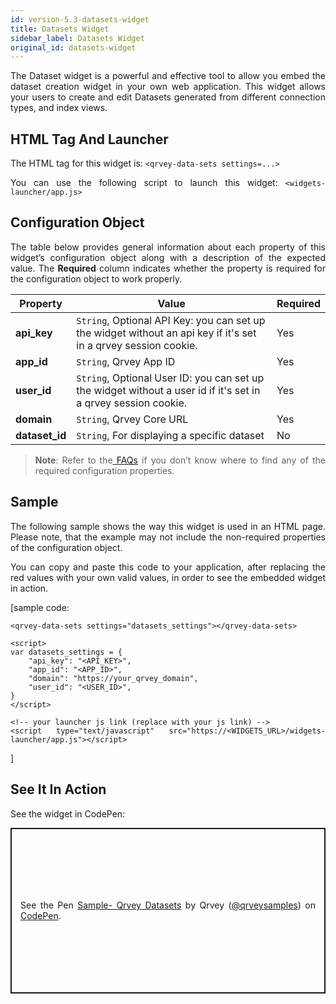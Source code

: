```yaml
---
id: version-5.3-datasets-widget
title: Datasets Widget
sidebar_label: Datasets Widget
original_id: datasets-widget
---
```

<div style="text-align: justify">

The Dataset widget is a powerful and effective tool to allow you embed the dataset creation widget in your own web application. This widget allows your users to create and edit Datasets generated from different connection types, and index views.

## HTML Tag And Launcher
The HTML tag for this widget is: 
`<qrvey-data-sets settings=...>`

You can use the following script to launch this widget:
`<widgets-launcher/app.js>`

## Configuration Object
The table below provides general information about each property of this widget’s configuration object along with a description of the expected value. The **Required** column indicates whether the property is required for the configuration object to work properly. 



| **Property** | **Value** | **Required** |
| --- | --- | --- |
| **api_key** | `String`, Optional API Key: you can set up the widget without an api key if it's set in a qrvey session cookie. | Yes |
| **app_id** | `String`, Qrvey App ID| Yes |
| **user_id** | `String`, Optional User ID:  you can set up the widget without a user id if it's set in a qrvey session cookie.| Yes  |
| **domain** | `String`, Qrvey Core URL | Yes | 
| **dataset_id** | `String`, For displaying a specific dataset | No |

> **Note**: Refer to the<a href="docs/faqs/faqs-intro/"> FAQs</a> if you don’t know where to find any of the required configuration properties. 

## Sample
The following sample shows the way this widget is used in an HTML page. Please note, that the example may not include the non-required properties of the configuration object. 

You can copy and paste this code to your application, after replacing the red values with your own valid values, in order to see the embedded widget in action.

[sample code:

```
<qrvey-data-sets settings="datasets_settings"></qrvey-data-sets>
```
```
<script>
var datasets_settings = {
    "api_key": "<API_KEY>",
    "app_id": "<APP_ID>",
    "domain": "https://your_qrvey_domain",
    "user_id": "<USER_ID>",
}
</script>
```
```
<!-- your launcher js link (replace with your js link) -->
<script type="text/javascript" src="https://<WIDGETS_URL>/widgets-launcher/app.js"></script>
```
]

## See It In Action
See the widget in CodePen:
      <p class="codepen" data-height="838" data-theme-id="light" data-default-tab="result" data-user="qrveysamples" data-slug-hash="qBZrwGj"  style="height: 265px; box-sizing: border-box; display: flex; align-items: center; justify-content: center; border: 2px solid; margin: 1em 0; padding: 1em;" data-pen-title="Sample- Qrvey Datasets">
        <span>See the Pen <a href="https://codepen.io/qrveysamples/pen/qBZrwGj">
        Sample- Qrvey Datasets</a> by Qrvey (<a href="https://codepen.io/qrveysamples">@qrveysamples</a>)
        on <a href="https://codepen.io">CodePen</a>.</span>
      </p>
      <script async src="https://static.codepen.io/assets/embed/ei.js"></script>







